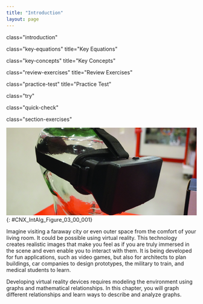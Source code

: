 ```yaml
---
title: "Introduction"
layout: page
---
```



<cnx-pi data-type="cnx.flag.introduction"> class="introduction" </cnx-pi>

<cnx-pi data-type="cnx.eoc">class="key-equations" title="Key Equations"</cnx-pi>

<cnx-pi data-type="cnx.eoc">class="key-concepts" title="Key Concepts"</cnx-pi>

<cnx-pi data-type="cnx.eoc">class="review-exercises" title="Review Exercises"</cnx-pi>

<cnx-pi data-type="cnx.eoc">class="practice-test" title="Practice Test"</cnx-pi>

<cnx-pi data-type="cnx.answers">class="try"</cnx-pi>

<cnx-pi data-type="cnx.answers">class="quick-check"</cnx-pi>

<cnx-pi data-type="cnx.answers">class="section-exercises"</cnx-pi>

 ![No Alt Text](../resources/CNX_IntAlg_Figure_03_00_001_img.jpg "This odd-looking headgear provides the user with a virtual world. (credit: fill/Pixabay)"){: #CNX_IntAlg_Figure_03_00_001}

Imagine visiting a faraway city or even outer space from the comfort of your living room. It could be possible using virtual reality. This technology creates realistic images that make you feel as if you are truly immersed in the scene and even enable you to interact with them. It is being developed for fun applications, such as video games, but also for architects to plan buildings, car companies to design prototypes, the military to train, and medical students to learn.

Developing virtual reality devices requires modeling the environment using graphs and mathematical relationships. In this chapter, you will graph different relationships and learn ways to describe and analyze graphs.


